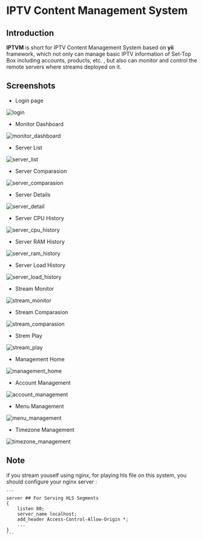 # IPTV Content Management System

## Introduction

**IPTVM** is short for IPTV Content Management System based on **yii** framework, which not only can manage basic IPTV information of Set-Top Box including accounts, products, etc. , but also can monitor and control the  remote servers where streams deployed on it. 

## Screenshots
* Login page

![login](https://github.com/AlexanderJLiu/IPTVM/blob/master/raw/images/login.png)

* Monitor Dashboard

![monitor_dashboard](https://github.com/AlexanderJLiu/IPTVM/blob/master/raw/images/monitor_dashboard.png)

* Server List

![server_list](https://github.com/AlexanderJLiu/IPTVM/blob/master/raw/images/server_list.png)

* Server Comparasion

![server_comparasion](https://github.com/AlexanderJLiu/IPTVM/blob/master/raw/images/server_comparasion.png)

* Server Details

![server_detail](https://github.com/AlexanderJLiu/IPTVM/blob/master/raw/images/server_detail.png)

* Server CPU History

![server_cpu_history](https://github.com/AlexanderJLiu/IPTVM/blob/master/raw/images/server_cpu_history.png)

* Server RAM History

![server_ram_history](https://github.com/AlexanderJLiu/IPTVM/blob/master/raw/images/server_ram_history.png)

* Server Load History

![server_load_history](https://github.com/AlexanderJLiu/IPTVM/blob/master/raw/images/server_load_history.png)

* Stream Monitor

![stream_monitor](https://github.com/AlexanderJLiu/IPTVM/blob/master/raw/images/stream_monitor.png)

* Stream Comparasion

![stream_comparasion](https://github.com/AlexanderJLiu/IPTVM/blob/master/raw/images/stream_comparasion.png)

* Strem Play

![stream_play](https://github.com/AlexanderJLiu/IPTVM/blob/master/raw/images/stream_play.png)

* Management Home

![management_home](https://github.com/AlexanderJLiu/IPTVM/blob/master/raw/images/management_home.png)

* Account Management

![account_management](https://github.com/AlexanderJLiu/IPTVM/blob/master/raw/images/account_management.png)

* Menu Management

![menu_management](https://github.com/AlexanderJLiu/IPTVM/blob/master/raw/images/menu_management.png)

* Timezone Management

![timezone_management](https://github.com/AlexanderJLiu/IPTVM/blob/master/raw/images/timezone_management.png)

## Note

if you stream youself using nginx, for playing hls file on this system, you should configure your nginx server :
	
	```
	server ## For Serving HLS Segments
	{
		listen 80;
		server_name localhost;
		add_header Access-Control-Allow-Origin *;
		...
	}
	```